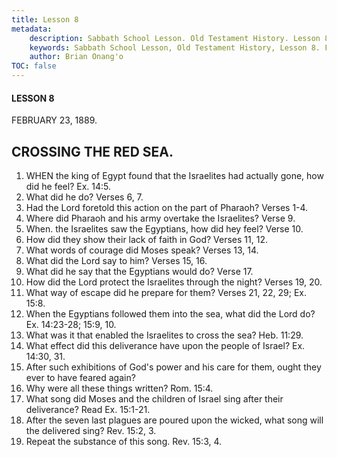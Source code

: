 ```yaml
---
title: Lesson 8
metadata:
    description: Sabbath School Lesson. Old Testament History. Lesson 8. FEBRUARY 23, 1889. CROSSING THE RED SEA. 
    keywords: Sabbath School Lesson, Old Testament History, Lesson 8. FEBRUARY 23, 1889, CROSSING THE RED SEA.
    author: Brian Onang'o
TOC: false
---
```


#### LESSON 8

FEBRUARY 23, 1889.

## CROSSING THE RED SEA.

1. WHEN the king of Egypt found that the Israelites had actually gone, how did he feel? Ex. 14:5.
2. What did he do? Verses 6, 7.
3. Had the Lord foretold this action on the part of Pharaoh? Verses 1-4.
4. Where did Pharaoh and his army overtake the Israelites? Verse 9.
5. When. the Israelites saw the Egyptians, how did hey feel? Verse 10.
6. How did they show their lack of faith in God? Verses 11, 12.
7. What words of courage did Moses speak? Verses 13, 14.
8. What did the Lord say to him? Verses 15, 16.
9. What did he say that the Egyptians would do? Verse 17.
10. How did the Lord protect the Israelites through the night? Verses 19, 20.
11. What way of escape did he prepare for them? Verses 21, 22, 29; Ex. 15:8.
12. When the Egyptians followed them into the sea, what did the Lord do? Ex. 14:23-28; 15:9, 10.
13. What was it that enabled the Israelites to cross the sea? Heb. 11:29.
14. What effect did this deliverance have upon the people of Israel? Ex. 14:30, 31.
15. After such exhibitions of God's power and his care for them, ought they ever to have feared again?
16. Why were all these things written? Rom. 15:4.
17. What song did Moses and the children of Israel sing after their deliverance? Read Ex. 15:1-21.
18. After the seven last plagues are poured upon the wicked, what song will the delivered sing? Rev. 15:2, 3.
19. Repeat the substance of this song. Rev. 15:3, 4.
